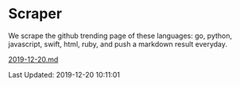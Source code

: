 # Scraper

We scrape the github trending page of these languages: go, python, javascript, swift, html, ruby, and push a markdown result everyday.

[2019-12-20.md](https://github.com/henson/Scraper/blob/master/2019-12-20.md)

Last Updated: 2019-12-20 10:11:01